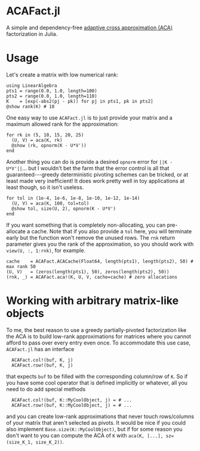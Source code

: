 # ACAFact.jl

A simple and dependency-free [adaptive cross approximation (ACA)](https://link.springer.com/article/10.1007/s00607-002-1469-6) 
factorization in Julia. 

# Usage

Let's create a matrix with low numerical rank:
```{julia}
using LinearAlgebra
pts1 = range(0.0, 1.0, length=100)
pts2 = range(0.0, 1.0, length=110)
K    = [exp(-abs2(pj - pk)) for pj in pts1, pk in pts2]
@show rank(K) # 10
```
One easy way to use `ACAFact.jl` is to just provide your matrix and a maximum
allowed rank for the approximation:
```{julia}
for rk in (5, 10, 15, 20, 25)
  (U, V) = aca(K, rk)
  @show (rk, opnorm(K - U*V'))
end
```

Another thing you can do is provide a desired `opnorm` error for `||K -
U*V'||`...  but I wouldn't bet the farm that the error control is all that
guaranteed---greedy deterministic pivoting schemes can be tricked, or at least
made very inefficient! It does work pretty well in toy applications at least
though, so it isn't useless.
```{julia}
for tol in (1e-4, 1e-6, 1e-8, 1e-10, 1e-12, 1e-14)
  (U, V) = aca(K, 100, tol=tol)
  @show tol, size(U, 2), opnorm(K - U*V')
end
```

If you want something that is completely non-allocating, you can pre-allocate
a cache. Note that if you also provide a `tol` here, you will terminate early
but the function won't remove the unused rows. The `rnk` return parameter
gives you the rank of the approximation, so you should work with 
`view(U, :, 1:rnk)`, for example.
```{julia}
cache    = ACAFact.ACACache(Float64, length(pts1), length(pts2), 50) # max rank 50
(U, V)   = (zeros(length(pts1), 50), zeros(length(pts2), 50))
(rnk, _) = ACAFact.aca!(K, U, V, cache=cache) # zero allocations
```

# Working with arbitrary matrix-like objects

To me, the best reason to use a greedy partially-pivoted factorization like the
ACA is to build low-rank approximations for matrices where you cannot afford to
pass over every entry even once. To accommodate this use case, `ACAFact.jl` has
an interface
```{julia}
  ACAFact.col!(buf, K, j)
  ACAFact.row!(buf, K, j)
```
that expects `buf` to be filled with the corresponding column/row of `K`. So if
you have some cool operator that is defined implicitly or whatever, all you need
to do add special methods 
```{julia}
  ACAFact.col!(buf, K::MyCoolObject, j) = # ...
  ACAFact.row!(buf, K::MyCoolObject, j) = # ...
```
and you can create low-rank approximations that never touch rows/columns of your
matrix that aren't selected as pivots. It would be nice if you could also
implement `Base.size(K::MyCoolObject)`, but if for some reason you don't want to
you can compute the ACA of `K` with `aca(K, [...], sz=(size_K_1, size_K_2))`.

